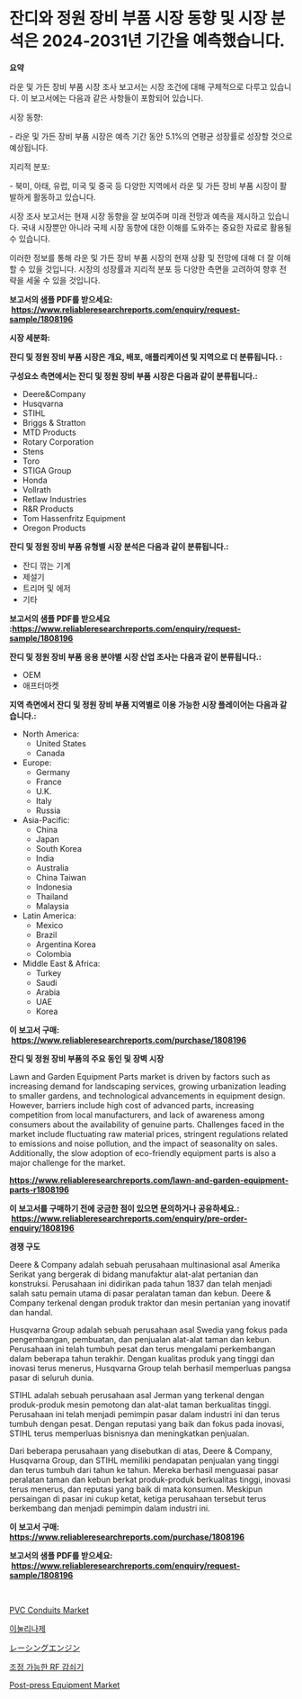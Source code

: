 <p><h1>잔디와 정원 장비 부품 시장 동향 및 시장 분석은 2024-2031년 기간을 예측했습니다.</h1></p><p><strong>요약</strong></p>
<p><p>라운 및 가든 장비 부품 시장 조사 보고서는 시장 조건에 대해 구체적으로 다루고 있습니다. 이 보고서에는 다음과 같은 사항들이 포함되어 있습니다.</p><p>시장 동향:</p><p>- 라운 및 가든 장비 부품 시장은 예측 기간 동안 5.1%의 연평균 성장률로 성장할 것으로 예상됩니다.</p><p>지리적 분포:</p><p>- 북미, 아태, 유럽, 미국 및 중국 등 다양한 지역에서 라운 및 가든 장비 부품 시장이 활발하게 활동하고 있습니다.</p><p>시장 조사 보고서는 현재 시장 동향을 잘 보여주며 미래 전망과 예측을 제시하고 있습니다. 국내 시장뿐만 아니라 국제 시장 동향에 대한 이해를 도와주는 중요한 자료로 활용될 수 있습니다.</p><p>이러한 정보를 통해 라운 및 가든 장비 부품 시장의 현재 상황 및 전망에 대해 더 잘 이해할 수 있을 것입니다. 시장의 성장률과 지리적 분포 등 다양한 측면을 고려하여 향후 전략을 세울 수 있을 것입니다.</p></p>
<p><strong>보고서의 샘플 PDF를 받으세요: &nbsp;<a href="https://www.reliableresearchreports.com/enquiry/request-sample/1808196">https://www.reliableresearchreports.com/enquiry/request-sample/1808196</a></strong></p>
<p><strong>시장 세분화:</strong></p>
<p><strong> 잔디 및 정원 장비 부품 시장은 개요, 배포, 애플리케이션 및 지역으로 더 분류됩니다. :</strong></p>
<p><strong>구성요소 측면에서는 잔디 및 정원 장비 부품 시장은 다음과 같이 분류됩니다.:</strong></p>
<p><ul><li>Deere&Company</li><li>Husqvarna</li><li>STIHL</li><li>Briggs & Stratton</li><li>MTD Products</li><li>Rotary Corporation</li><li>Stens</li><li>Toro</li><li>STIGA Group</li><li>Honda</li><li>Vollrath</li><li>Retlaw Industries</li><li>R&R Products</li><li>Tom Hassenfritz Equipment</li><li>Oregon Products</li></ul></p>
<p><strong> 잔디 및 정원 장비 부품 유형별 시장 분석은 다음과 같이 분류됩니다.:</strong></p>
<p><ul><li>잔디 깎는 기계</li><li>제설기</li><li>트리머 및 에저</li><li>기타</li></ul></p>
<p><strong>보고서의 샘플 PDF를 받으세요 :<a href="https://www.reliableresearchreports.com/enquiry/request-sample/1808196">https://www.reliableresearchreports.com/enquiry/request-sample/1808196</a></strong></p>
<p><strong> 잔디 및 정원 장비 부품 응용 분야별 시장 산업 조사는 다음과 같이 분류됩니다.:</strong></p>
<p><ul><li>OEM</li><li>애프터마켓</li></ul></p>
<p><strong>지역 측면에서 잔디 및 정원 장비 부품 지역별로 이용 가능한 시장 플레이어는 다음과 같습니다.:</strong></p>
<p><ul>
    <li>
        North America:
        <ul>
            <li>United States</li>
            <li>Canada</li>
        </ul>
    </li>
    <li>
        Europe:
        <ul>
            <li>Germany</li>
            <li>France</li>
            <li>U.K.</li>
            <li>Italy</li>
            <li>Russia</li>
        </ul>
    </li>
    <li>
        Asia-Pacific:
        <ul>
            <li>China</li>
            <li>Japan</li>
            <li>South Korea</li>
            <li>India</li>
            <li>Australia</li>
            <li>China Taiwan</li>
            <li>Indonesia</li>
            <li>Thailand</li>
            <li>Malaysia</li>
        </ul>
    </li>
    <li>
        Latin America:
        <ul>
            <li>Mexico</li>
            <li>Brazil</li>
            <li>Argentina Korea</li>
            <li>Colombia</li>
        </ul>
    </li>
    <li>
        Middle East & Africa:
        <ul>
            <li>Turkey</li>
            <li>Saudi</li>
            <li>Arabia</li>
            <li>UAE</li>
            <li>Korea</li>
        </ul>
    </li>
    </ul></p>
<p><strong>이 보고서 구매: &nbsp;<a href="https://www.reliableresearchreports.com/purchase/1808196">https://www.reliableresearchreports.com/purchase/1808196</a></strong></p>
<p><strong>잔디 및 정원 장비 부품의 주요 동인 및 장벽 시장</strong></p>
<p><p>Lawn and Garden Equipment Parts market is driven by factors such as increasing demand for landscaping services, growing urbanization leading to smaller gardens, and technological advancements in equipment design. However, barriers include high cost of advanced parts, increasing competition from local manufacturers, and lack of awareness among consumers about the availability of genuine parts. Challenges faced in the market include fluctuating raw material prices, stringent regulations related to emissions and noise pollution, and the impact of seasonality on sales. Additionally, the slow adoption of eco-friendly equipment parts is also a major challenge for the market.</p></p>
<p><strong><a href="https://www.reliableresearchreports.com/lawn-and-garden-equipment-parts-r1808196">https://www.reliableresearchreports.com/lawn-and-garden-equipment-parts-r1808196</a></strong></p>
<p><strong>이 보고서를 구매하기 전에 궁금한 점이 있으면 문의하거나 공유하세요.: &nbsp;<a href="https://www.reliableresearchreports.com/enquiry/pre-order-enquiry/1808196">https://www.reliableresearchreports.com/enquiry/pre-order-enquiry/1808196</a></strong></p>
<p><strong>경쟁 구도</strong></p>
<p><p>Deere & Company adalah sebuah perusahaan multinasional asal Amerika Serikat yang bergerak di bidang manufaktur alat-alat pertanian dan konstruksi. Perusahaan ini didirikan pada tahun 1837 dan telah menjadi salah satu pemain utama di pasar peralatan taman dan kebun. Deere & Company terkenal dengan produk traktor dan mesin pertanian yang inovatif dan handal.</p><p>Husqvarna Group adalah sebuah perusahaan asal Swedia yang fokus pada pengembangan, pembuatan, dan penjualan alat-alat taman dan kebun. Perusahaan ini telah tumbuh pesat dan terus mengalami perkembangan dalam beberapa tahun terakhir. Dengan kualitas produk yang tinggi dan inovasi terus menerus, Husqvarna Group telah berhasil memperluas pangsa pasar di seluruh dunia.</p><p>STIHL adalah sebuah perusahaan asal Jerman yang terkenal dengan produk-produk mesin pemotong dan alat-alat taman berkualitas tinggi. Perusahaan ini telah menjadi pemimpin pasar dalam industri ini dan terus tumbuh dengan pesat. Dengan reputasi yang baik dan fokus pada inovasi, STIHL terus memperluas bisnisnya dan meningkatkan penjualan.</p><p>Dari beberapa perusahaan yang disebutkan di atas, Deere & Company, Husqvarna Group, dan STIHL memiliki pendapatan penjualan yang tinggi dan terus tumbuh dari tahun ke tahun. Mereka berhasil menguasai pasar peralatan taman dan kebun berkat produk-produk berkualitas tinggi, inovasi terus menerus, dan reputasi yang baik di mata konsumen. Meskipun persaingan di pasar ini cukup ketat, ketiga perusahaan tersebut terus berkembang dan menjadi pemimpin dalam industri ini.</p></p>
<p><strong>이 보고서 구매: &nbsp; <a href="https://www.reliableresearchreports.com/purchase/1808196">https://www.reliableresearchreports.com/purchase/1808196</a></strong></p>
<p><strong>보고서의 샘플 PDF를 받으세요: &nbsp;<a href="https://www.reliableresearchreports.com/enquiry/request-sample/1808196">https://www.reliableresearchreports.com/enquiry/request-sample/1808196</a></strong><strong></strong></p>
<p>&nbsp;</p>
<p><p><a href="https://issuu.com/reportprime-2/docs/pvc-conduits-market-size-2030.pptx">PVC Conduits Market</a></p><p><a href="https://medium.com/@cierrahayes645/%EC%9D%B4%EB%89%B4%EB%A6%AC%EB%82%A0%EC%95%84%EC%A0%9C-%EC%8B%9C%EC%9E%A5-%EC%A0%90%EC%9C%A0%EC%9C%A8-%EB%B3%80%ED%99%94-%EB%B0%8F-%EC%8B%9C%EC%9E%A5-%EC%84%B1%EC%9E%A5-%EC%B6%94%EC%84%B8-2024-2031-7512e690d23b">이눌리나제</a></p><p><a href="https://github.com/CloydAbbott2023/Market-Research-Report-List-1/blob/main/917815942533.md">レーシングエンジン</a></p><p><a href="https://github.com/Howaoole34545/Market-Research-Report-List-1/blob/main/970306338957.md">조정 가능한 RF 감쇠기</a></p><p><a href="https://github.com/julyju69/Market-Research-Report-List-3/blob/main/post-press-equipment-market.md">Post-press Equipment Market</a></p></p>
